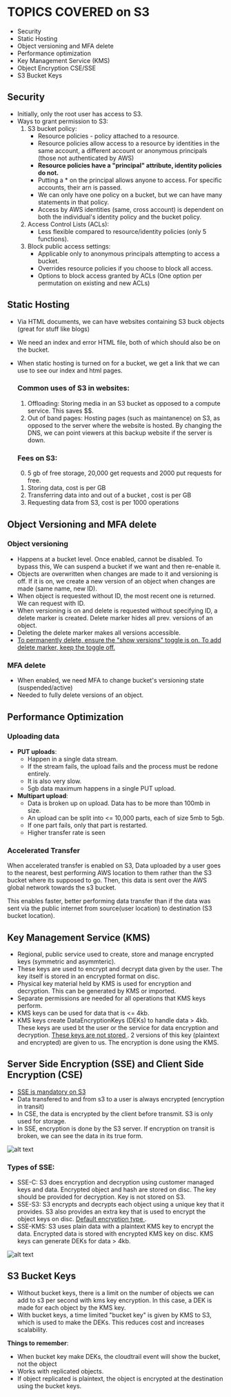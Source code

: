 # TOPICS COVERED on S3
- Security
- Static Hosting
- Object versioning and MFA delete
- Performance optimization
- Key Management Service (KMS)
- Object Encryption CSE/SSE
- S3 Bucket Keys

## Security
- Initially, only the root user has access to S3. 
- Ways to grant permission to S3:
    1. S3 bucket policy: 
        - Resource policies - policy attached to a resource.
        - Resource policies allow access to a resource by identities in the same account, a different account or anonymous principals (those not authenticated by AWS)
        - **Resource policies have a "principal" attribute, identity policies do not.**
        - Putting a * on the principal allows anyone to access. For specific accounts, their arn is passed.
        - We can only have one policy on a bucket, but we can have many statements in that policy. 
        - Access by AWS identities (same, cross account) is dependent on both the individual's identity policy and the bucket policy. 
    2. Access Control Lists (ACLs):
        - Less flexible compared to resource/identity policies (only 5 functions).
    3. Block public access settings:
        - Applicable only to anonymous principals attempting to access a bucket.
        - Overrides resource policies if you choose to block all access.
        - Options to block access granted by ACLs (One option per permutation on existing and new ACLs)

## Static Hosting
- Via HTML documents, we can have websites containing S3 buck objects (great for stuff like blogs)
- We need an index and error HTML file, both of which should also be on the bucket. 
- When static hosting is turned on for a bucket, we get a link that we can use to see our index and html pages.
    ### Common uses of S3 in websites:
    1. Offloading: Storing media in an S3 bucket as opposed to a compute service. This saves $$.
    2. Out of band pages: Hosting pages (such as maintanence) on S3, as opposed to the server where the website is hosted. By changing the DNS, we can point viewers at this backup website if the server is down. 

    ### Fees on S3:
    0. 5 gb of free storage, 20,000 get requests and 2000 put requests for free.
    1. Storing data, cost is per GB
    2. Transferring data into and out of a bucket , cost is per GB
    3. Requesting data from S3, cost is per 1000 operations

## Object Versioning and MFA delete
### Object versioning
- Happens at a bucket level. Once enabled, cannot be disabled. To bypass this, We can suspend a bucket if we want and then re-enable it.
- Objects are overwritten when changes are made to it and versioning is off. If it is on, we create a new version of an object when changes are made (same name, new ID). 
- When object is requested without ID, the most recent one is returned. We can request with ID.
- When versioning is on and delete is requested without specifying ID, a delete marker is created. Delete marker hides all prev. versions of an object. 
- Deleting the delete marker makes all versions accessible.  
- <ins>To permanently delete, ensure the "show versions" toggle is on. To add delete marker, keep the toggle off.</ins> 

### MFA delete
- When enabled, we need MFA to change bucket's versioning state (suspended/active)
- Needed to fully delete versions of an object.

## Performance Optimization
### Uploading data
- **PUT uploads**: 
    -   Happen in a single data stream. 
    - If the stream fails, the upload fails and the process must be redone entirely. 
    - It is also very slow. 
    - 5gb data maximum happens in a single PUT upload.
- **Multipart upload**: 
    - Data is broken up on upload. Data has to be more than 100mb in size. 
    - An upload can be split into <= 10,000 parts, each of size 5mb to 5gb. 
    - If one part fails, only that part is restarted. 
    - Higher transfer rate is seen

### Accelerated Transfer
When accelerated transfer is enabled on S3, Data uploaded by a user goes to the nearest, best performing AWS location to them rather than the S3 bucket where its supposed to go. Then, this data is sent over the AWS global network towards the s3 bucket. 

This enables faster, better performing data transfer than if the data was sent via the public internet from source(user location) to destination (S3 bucket location).

## Key Management Service (KMS)
- Regional, public service used to create, store and manage encrypted keys (symmetric and asymmteric).
- These keys are used to encrypt and decrypt data given by the user. The key itself is stored in an encrypted format on disc.
- Physical key material held by KMS is used for encryption and decryption. This can be generated by KMS or imported.
- Separate permissions are needed for all operations that KMS keys perform.
- KMS keys can be used for data that is <= 4kb.
- KMS keys create DataEncryptionKeys (DEKs) to handle data > 4kb. These keys are used bt the user or the service for data encryption and decryption. <ins>These keys are not stored </ins>. 2 versions of this key (plaintext and encrypted) are given to us. The encryption is done using the KMS.

## Server Side Encryption (SSE) and Client Side Encryption (CSE)
- <ins> SSE is mandatory on S3 </ins>
- Data transfered to and from s3 to a user is always encrypted (encryption in transit)
- In CSE, the data is encrypted by the client before transmit. S3 is only used for storage.
- In SSE, encryption is done by the S3 server. If encryption on transit is broken, we can see the data in its true form.

![alt text](<Screenshots/Screenshot 2024-05-23 at 4.27.23 PM.png>)

### Types of SSE:
- SSE-C: S3 does encryption and decryption using customer managed keys and data. Encrypted object and hash are stored on disc. The key should be provided for decryption. Key is not stored on S3.
- SSE-S3: S3 encrypts and decrypts each object using a unique key that it provides. S3 also provides an extra key that is used to encrypt the object keys on disc. <ins> Default encryption type </ins>.
- SSE-KMS: S3 uses plain data with a plaintext KMS key to encrypt the data. Encrypted data is stored with encrypted KMS key on disc. KMS keys can generate DEKs for data > 4kb.

![alt text](<Screenshots/Screenshot 2024-05-23 at 4.46.08 PM.png>)

## S3 Bucket Keys
- Without bucket keys, there is a limit on the number of objects we can add to s3 per second with kms key encryption. In this case, a DEK is made for each object by the KMS key.
- With bucket keys, a time limited "bucket key" is given by KMS to S3, which is used to make the DEKs. This reduces cost and increases scalability. 

**Things to remember**:
- When bucket key make DEKs, the cloudtrail event will show the bucket, not the object
- Works with replicated objects. 
- If object replicated is plaintext, the object is encrypted at the destination using the bucket keys. 